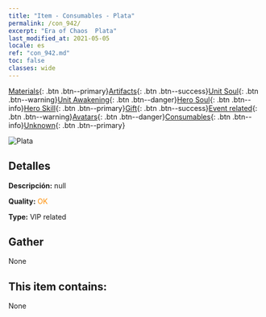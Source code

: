```yaml
---
title: "Item - Consumables - Plata"
permalink: /con_942/
excerpt: "Era of Chaos  Plata"
last_modified_at: 2021-05-05
locale: es
ref: "con_942.md"
toc: false
classes: wide
---
```

 [Materials](/ItemsES/){: .btn .btn--primary}[Artifacts](/ItemsES/Artifacts/){: .btn .btn--success}[Unit Soul](/ItemsES/UnitSoul/){: .btn .btn--warning}[Unit Awakening](/ItemsES/UnitAwakening/){: .btn .btn--danger}[Hero Soul](/ItemsES/HeroSoul/){: .btn .btn--info}[Hero Skill](/ItemsES/HeroSkill/){: .btn .btn--primary}[Gift](/ItemsES/Gift/){: .btn .btn--success}[Event related](/ItemsES/Events/){: .btn .btn--warning}[Avatars](/ItemsES/Avatars/){: .btn .btn--danger}[Consumables](/ItemsES/Consumables/){: .btn .btn--info}[Unknown](/ItemsES/Unknown/){: .btn .btn--primary}

 ![Plata](/images/t/i_4003401.png)

## Detalles
 **Descripción:** null

 **Quality:** <span style="color: #FF8C00">OK</span>

 **Type:** VIP related

## Gather

  None

## This item contains:

  None

